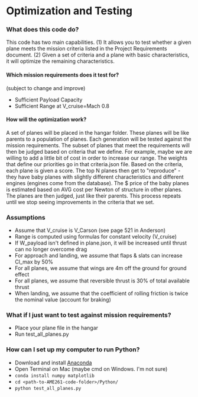 # Optimization and Testing
### What does this code do?
This code has two main capabilities. (1) It allows you to test whether a given
plane meets the mission criteria listed in the Project Requirements document. (2)
Given a set of criteria and a plane with basic characteristics, it will optimize
the remaining characteristics.

#### Which mission requirements does it test for?
(subject to change and improve)
* Sufficient Payload Capacity
* Sufficient Range at V_cruise=Mach 0.8

#### How will the optimization work?
A set of planes will be placed in the hangar folder. These planes will be like
parents to a population of planes. Each generation will be tested against the
mission requirements. The subset of planes that meet the requirements will then
be judged based on criteria that we define. For example, maybe we are willing
to add a little bit of cost in order to increase our range. The weights that
define our priorities go in that criteria.json file. Based on the criteria, each
plane is given a score. The top N planes then get to "reproduce" - they have baby
planes with slightly different characteristics and different engines (engines come
from the database). The $ price of the baby planes is estimated based on AVG cost
per Newton of structure in other planes. The planes are then judged, just like their
parents. This process repeats until we stop seeing improvements in the criteria
that we set.

### Assumptions
* Assume that V_cruise is V_Carson (see page 521 in Anderson)
* Range is computed using formulas for constant velocity (V_cruise)
* If W_payload isn't defined in plane.json, it will be increased until thrust can no longer overcome drag
* For approach and landing, we assume that flaps & slats can increase Cl_max by 50%
* For all planes, we assume that wings are 4m off the ground for ground effect
* For all planes, we assume that reversible thrust is 30% of total available thrust
* When landing, we assume that the coefficient of rolling friction is twice the nominal value (account for braking)


### What if I just want to test against mission requirements?
* Place your plane file in the hangar
* Run test_all_planes.py

### How can I set up my computer to run Python?
* Download and install [Anaconda]
* Open Terminal on Mac (maybe cmd on Windows. I'm not sure)
* `conda install numpy matplotlib`
* `cd <path-to-AME261-code-folder>/Python/`
* `python test_all_planes.py`


[Anaconda]: https://www.anaconda.com/